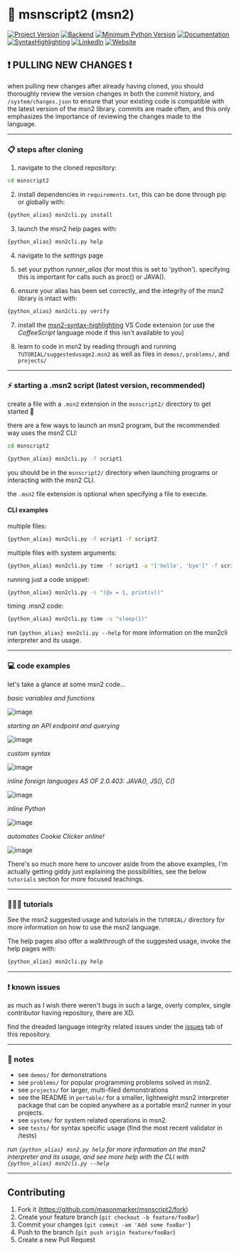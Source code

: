 # 🚀 msnscript2 (msn2)

[![Project Version][version-image]][version-url]
[![Backend][backend-image]][backend-url]
[![Minimum Python Version][minimum-python]][repository-url]
[![Documentation][docs-image]][docs-url]
[![SyntaxHighlighting][syntax-highlighting]][syntax-highlighting-url]
[![LinkedIn][linkedin-shield]][linkedin-url]
[![Website][website-shield]][website-url]

## ❗ PULLING NEW CHANGES ❗

when pulling new changes after already having cloned, you should thoroughly review the version changes in both the commit history, and `/system/changes.json` to ensure that your existing code is compatible with the latest version of the msn2 library. commits are made often, and this only emphasizes the importance of reviewing the changes made to the language.

---

### 📋 steps after cloning

1. navigate to the cloned repository:

```sh
cd msnscript2
```

2. install dependencies in `requirements.txt`, this can be done through pip or globally with:

```sh
{python_alias} msn2cli.py install
```

3. launch the msn2 help pages with:

```sh
{python_alias} msn2cli.py help
```

4. navigate to the _settings_ page

5. set your python _runner_alias_ (for most this is set to 'python'). specifying this is important for calls such as proc() or JAVA().

6. ensure your alias has been set correctly, and the integrity of the msn2 library is intact with:

```sh
{python_alias} msn2cli.py verify
```

7. install the [msn2-syntax-highlighting](https://marketplace.visualstudio.com/items?itemName=MasonMarker.msn2-syntax-highlighting) VS Code extension (or use the _CoffeeScript_ language mode if this isn't available to you)

8. learn to code in msn2 by reading through and running `TUTORIAL/suggestedusage2.msn2` as well as files in `demos/`, `problems/`, and `projects/`

---

### ⚡ starting a .msn2 script (latest version, recommended)

create a file with a `.msn2` extension in the `msnscript2/` directory to get started 🚀

there are a few ways to launch an msn2 program, but the recommended way uses the msn2 CLI:

```sh
cd msnscript2
```

```sh
{python_alias} msn2cli.py -f script1
```

you should be in the `msnscript2/` directory when launching programs or interacting with the msn2 CLI.

the `.msn2` file extension is optional when specifying a file to execute.

#### CLI examples

multiple files:

```sh
{python_alias} msn2cli.py -f script1 -f script2
```

<!--
##### multiple files with system arguments

- `{python_alias} msn2cli.py time -f script1 -a "['hello', 'bye']" -f script2 -a "'no way'"` -->

multiple files with system arguments:

```sh
{python_alias} msn2cli.py time -f script1 -a "['hello', 'bye']" -f script2 -a "'no way'"
```

running just a code snippet:

```sh
{python_alias} msn2cli.py -s "(@v = 1, print(v))"
```

timing .msn2 code:

```sh
{python_alias} msn2cli.py time -s "sleep(1)"
```

run `{python_alias} msn2cli.py --help` for more information on the msn2cli interpreter and its usage.

---

### 💻 code examples
let's take a glance at some msn2 code...

*basic variables and functions*

![image](https://github.com/user-attachments/assets/f1932e0a-7a80-49fb-a599-6c5ff1ac8984)

*starting an API endpoint and querying*

![image](https://github.com/user-attachments/assets/3cddfd61-c2ec-4971-a5c2-314278ed7e41)

*custom syntax*

![image](https://github.com/user-attachments/assets/cdbb0ffe-2d83-46ec-b7d8-df15b4205276)

*inline foreign languages*
*AS OF 2.0.403: JAVA(), JS(), C()*

![image](https://github.com/user-attachments/assets/7d12a698-0d12-45e4-99c7-db3f98d08b18)

*inline Python*

![image](https://github.com/user-attachments/assets/b8ba6317-cf16-4af3-b759-e81d30da7326)

*automates Cookie Clicker online!*

![image](https://github.com/user-attachments/assets/9afec34b-9a57-4821-a82f-e7bdc37b5685)

There's so much more here to uncover aside from the above examples, I'm actually getting giddy just explaining the possibilities, see the below `tutorials` section for more focused teachings.

---

### 👩🏼‍🏫 tutorials

See the msn2 suggested usage and tutorials in the `TUTORIAL/` directory for more information on how to use the msn2 language.

The help pages also offer a walkthrough of the suggested usage, invoke the help pages with:

```sh
{python_alias} msn2cli.py help
```

---

### ❗ known issues 

as much as I wish there weren't bugs in such a large, overly complex, single contributor having repository, there are XD.


find the dreaded language integrity related issues under the [issues](https://github.com/masonmarker/msnscript2/issues) tab of this repository.

---

### 📝 notes

- see `demos/` for demonstrations
- see `problems/` for popular programming problems solved in msn2.
- see `projects/` for larger, multi-filed demonstrations
- see the README in `portable/` for a smaller, lightweight msn2 interpreter package that can be copied anywhere as a portable msn2 runner in your projects.
- see `system/` for system related operations in msn2.
- see `tests/` for syntax specific usage (find the most recent validator in /tests)

*run `{python_alias} msn2.py help` for more information on the msn2 interpreter and its usage, and see more help with the CLI with `{python_alias} msn2cli.py --help`*

---

## Contributing

1. Fork it (<https://github.com/masonmarker/msnscript2/fork>)
2. Create your feature branch (`git checkout -b feature/fooBar`)
3. Commit your changes (`git commit -am 'Add some fooBar'`)
4. Push to the branch (`git push origin feature/fooBar`)
5. Create a new Pull Request

[repository-url]: https://github.com/masonmarker/msnscript2
[linkedin-url]: https://www.linkedin.com/in/masonmarker
[linkedin-shield]: https://img.shields.io/badge/-LinkedIn-black.svg?style=for-the-badge&logo=linkedin&colorB=555
[website-url]: https://masonmarker.com
[website-shield]: https://img.shields.io/badge/-portfolio-black.svg?style=for-the-badge&logo=Google-Chrome&colorB=555
[docs-url]: https://masonmarker.com/projects/msn2
[docs-image]: https://img.shields.io/badge/Docs-msn2<=2.0.401-blue?style=for-the-badge&logo=appveyor
[version-image]: https://img.shields.io/badge/Version-2.0.403-brightgreen?style=for-the-badge&logo=appveyor
[version-url]: https://img.shields.io/badge/version-1.0.0-green
[backend-image]: https://img.shields.io/badge/Backend-Python-blue?style=for-the-badge
[backend-url]: https://img.shields.io/badge/Backend-Python-blue?style=for-the-badge
[minimum-python]: https://img.shields.io/badge/Requires%20Python-3.8%2B-blue?style=for-the-badge
[syntax-highlighting]: https://img.shields.io/badge/Syntax%20Highlighting-%20VSCode%20Marketplace-orange?style=for-the-badge
[syntax-highlighting-url]: https://marketplace.visualstudio.com/items?itemName=MasonMarker.msn2-syntax-highlighting
